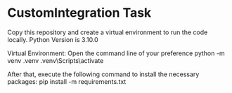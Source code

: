 # CustomIntegration Task
Copy this repository and create a virtual environment to run the code locally. Python Version is 3.10.0

Virtual Environment:
Open the command line of your preference
python -m venv .venv
.venv\Scripts\activate

After that, execute the following command to install the necessary packages:
pip install -m requirements.txt